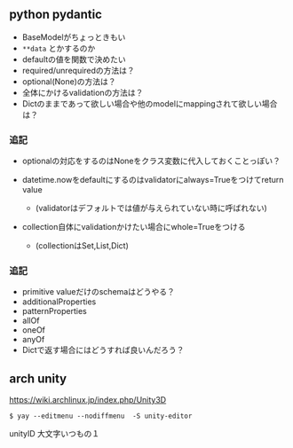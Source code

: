 ## python pydantic

- BaseModelがちょっときもい
- `**data` とかするのか
- defaultの値を関数で決めたい
- required/unrequiredの方法は？
- optional(None)の方法は？
- 全体にかけるvalidationの方法は？
- Dictのままであって欲しい場合や他のmodelにmappingされて欲しい場合は？

### 追記

- optionalの対応をするのはNoneをクラス変数に代入しておくことっぽい？
- datetime.nowをdefaultにするのはvalidatorにalways=Trueをつけてreturn value

  - (validatorはデフォルトでは値が与えられていない時に呼ばれない)

- collection自体にvalidationかけたい場合にwhole=Trueをつける

  - (collectionはSet,List,Dict)

### 追記

- primitive valueだけのschemaはどうやる？
- additionalProperties
- patternProperties
- allOf
- oneOf
- anyOf
- Dictで返す場合にはどうすれば良いんだろう？

## arch unity

https://wiki.archlinux.jp/index.php/Unity3D

```console
$ yay --editmenu --nodiffmenu  -S unity-editor
```

unityID 大文字いつもの１
